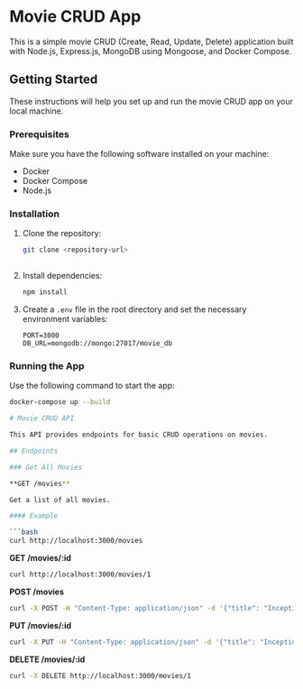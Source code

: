 # Movie CRUD App

This is a simple movie CRUD (Create, Read, Update, Delete) application built with Node.js, Express.js, MongoDB using Mongoose, and Docker Compose.

## Getting Started

These instructions will help you set up and run the movie CRUD app on your local machine.

### Prerequisites

Make sure you have the following software installed on your machine:

- Docker
- Docker Compose
- Node.js

### Installation

1. Clone the repository:

    ```bash
    git clone <repository-url>
  
    ```

2. Install dependencies:

    ```bash
    npm install
    ```

3. Create a `.env` file in the root directory and set the necessary environment variables:

    ```dotenv
    PORT=3000
    DB_URL=mongodb://mongo:27017/movie_db
    ```

### Running the App

Use the following command to start the app:

```bash
docker-compose up --build

# Movie CRUD API

This API provides endpoints for basic CRUD operations on movies.

## Endpoints

### Get All Movies

**GET /movies**

Get a list of all movies.

#### Example

```bash
curl http://localhost:3000/movies
```

**GET /movies/:id**

```bash
curl http://localhost:3000/movies/1

```

**POST /movies**

```bash
curl -X POST -H "Content-Type: application/json" -d '{"title": "Inception", "genre": "Sci-Fi", "releaseYear": 2010}' http://localhost:3000/movies
```

**PUT /movies/:id**

```bash
curl -X PUT -H "Content-Type: application/json" -d '{"title": "Inception", "genre": "Sci-Fi", "releaseYear": 2010}' http://localhost:3000/movies/1

```

**DELETE /movies/:id**

```bash
curl -X DELETE http://localhost:3000/movies/1
```
